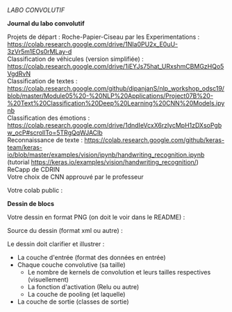 *LABO CONVOLUTIF*  

**Journal du labo convolutif**  

Projets de départ : 
Roche-Papier-Ciseau par les Experimentations : https://colab.research.google.com/drive/1NIa0PU2x_E0uU-3zVr5m1EOs0rMLay-d  
Classification de véhicules (version simplifiée) : https://colab.research.google.com/drive/1iEYJs75hat_URxshmCBMGzHQo5VgdRvN  
Classification de textes : https://colab.research.google.com/github/dipanjanS/nlp_workshop_odsc19/blob/master/Module05%20-%20NLP%20Applications/Project07B%20-%20Text%20Classification%20Deep%20Learning%20CNN%20Models.ipynb  
Classification des émotions : https://colab.research.google.com/drive/1dndIeVcxX6rzlycMpH1zDXsoPgbw_ocP#scrollTo=5TRgQqWJAClb  
Reconnaissance de texte : https://colab.research.google.com/github/keras-team/keras-io/blob/master/examples/vision/ipynb/handwriting_recognition.ipynb (tutorial https://keras.io/examples/vision/handwriting_recognition/)  
ReCapp de CDRIN  
Votre choix de CNN approuvé par le professeur  

Votre colab public : 

**Dessin de blocs**

Votre dessin en format PNG (on doit le voir dans le README) :  

Source du dessin (format xml ou autre) :  

Le dessin doit clarifier et illustrer :   
- La couche d'entrée (format des données en entrée)  
- Chaque couche convolutive (sa taille)  
  -  Le nombre de kernels de convolution et leurs tailles respectives (visuellement)  
  -  La fonction d'activation (Relu ou autre)  
  -  La couche de pooling (et laquelle)  
- La couche de sortie (classes de sortie)  

